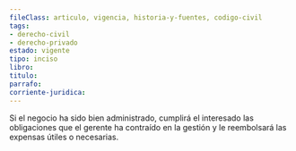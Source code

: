 ```yaml
---
fileClass: articulo, vigencia, historia-y-fuentes, codigo-civil
tags:
- derecho-civil
- derecho-privado
estado: vigente
tipo: inciso
libro:
titulo:
parrafo:
corriente-juridica:
---
```

Si el negocio ha sido bien administrado, cumplirá el interesado las obligaciones que el gerente ha contraído en la gestión y le reembolsará las expensas útiles o necesarias.